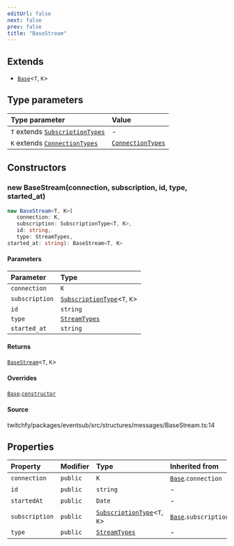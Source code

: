 ```yaml
---
editUrl: false
next: false
prev: false
title: "BaseStream"
---
```


## Extends

- [`Base`](/api/eventsub/classes/base/)\<`T`, `K`\>

## Type parameters

| Type parameter | Value |
| :------ | :------ |
| `T` extends [`SubscriptionTypes`](/api/eventsub/enumerations/subscriptiontypes/) | - |
| `K` extends [`ConnectionTypes`](/api/eventsub/type-aliases/connectiontypes/) | [`ConnectionTypes`](/api/eventsub/type-aliases/connectiontypes/) |

## Constructors

### new BaseStream(connection, subscription, id, type, started_at)

```ts
new BaseStream<T, K>(
   connection: K, 
   subscription: SubscriptionType<T, K>, 
   id: string, 
   type: StreamTypes, 
started_at: string): BaseStream<T, K>
```

#### Parameters

| Parameter | Type |
| :------ | :------ |
| `connection` | `K` |
| `subscription` | [`SubscriptionType`](/api/eventsub/type-aliases/subscriptiontype/)\<`T`, `K`\> |
| `id` | `string` |
| `type` | [`StreamTypes`](/api/eventsub/type-aliases/streamtypes/) |
| `started_at` | `string` |

#### Returns

[`BaseStream`](/api/eventsub/classes/basestream/)\<`T`, `K`\>

#### Overrides

[`Base`](/api/eventsub/classes/base/).[`constructor`](/api/eventsub/classes/base/#constructors)

#### Source

twitchfy/packages/eventsub/src/structures/messages/BaseStream.ts:14

## Properties

| Property | Modifier | Type | Inherited from |
| :------ | :------ | :------ | :------ |
| `connection` | `public` | `K` | [`Base`](/api/eventsub/classes/base/).`connection` |
| `id` | `public` | `string` | - |
| `startedAt` | `public` | `Date` | - |
| `subscription` | `public` | [`SubscriptionType`](/api/eventsub/type-aliases/subscriptiontype/)\<`T`, `K`\> | [`Base`](/api/eventsub/classes/base/).`subscription` |
| `type` | `public` | [`StreamTypes`](/api/eventsub/type-aliases/streamtypes/) | - |
